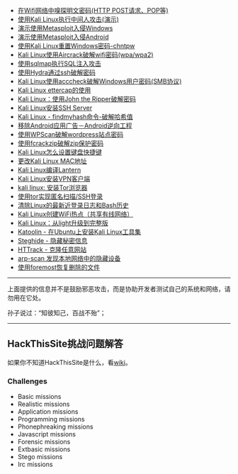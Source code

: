 * [在Wifi网络中嗅探明文密码(HTTP POST请求、POP等)](http://topspeedsnail.com/wireshark-hack-http-post-password/)
* [使用Kali Linux执行中间人攻击(演示)](http://topspeedsnail.com/kali-linux-preform-man-in-middle-attack/)
* [演示使用Metasploit入侵Windows](http://topspeedsnail.com/kali-linux-n-hack-windows-xp/)
* [演示使用Metasploit入侵Android](http://topspeedsnail.com/kali-linux-metasploit-hack-android/)
* [使用Kali Linux重置Windows密码-chntpw](http://topspeedsnail.com/hack-windows-passwd/)
* [Kali Linux使用Aircrack破解wifi密码(wpa/wpa2)](http://topspeedsnail.com/kali-linux-crack-wifi-wpa/)
* [使用sqlmap执行SQL注入攻击](http://topspeedsnail.com/sqlmap-injection-learn/)
* [使用Hydra通过ssh破解密码](http://topspeedsnail.com/kydra-crack-ssh-and-avoid-attack/)
* [Kali Linux使用acccheck破解Windows用户密码(SMB协议)](http://topspeedsnail.com/kali-linux-acccheck-crack-windows-passwd-smb/)
* [Kali Linux ettercap的使用](http://topspeedsnail.com/kali-linux-ettercap-arp-spoof-attack/)
* [Kali Linux：使用John the Ripper破解密码](http://topspeedsnail.com/John-the-Ripper-learn/)
* [Kali Linux安装SSH Server](http://topspeedsnail.com/kali-linux-enable-ssh-server/)
* [Kali Linux - findmyhash命令-破解哈希值](http://topspeedsnail.com/kali-linux-findmyhash/)
* [移除Android应用广告－Android逆向工程](http://topspeedsnail.com/android-reversing-remove-ad/)
* [使用WPScan破解wordpress站点密码](http://blog.topspeedsnail.com/archives/4228)
* [使用fcrackzip破解zip保护密码](http://topspeedsnail.com/fcrackzip-crack-zip-password/)
* [Kali Linux怎么设置键盘快捷键](http://blog.topspeedsnail.com/archives/4452)
* [更改Kali Linux MAC地址](http://blog.topspeedsnail.com/archives/4387)
* [Kali Linux编译Lantern](http://blog.topspeedsnail.com/archives/4236)
* [Kali Linux安装VPN客户端](http://blog.topspeedsnail.com/archives/4242)
* [kali linux: 安装Tor浏览器](http://blog.topspeedsnail.com/archives/4577)
* [使用tor实现匿名扫描/SSH登录](http://topspeedsnail.com/use-tor-hide-your-ass/)
* [清除Linux的最新近登录日志和Bash历史](http://topspeedsnail.com/clear-last-linux-login-log/)
* [Kali Linux创建WiFi热点（共享有线网络）](http://blog.topspeedsnail.com/archives/4617)
* [Kali Linux：从light升级到完整版](http://blog.topspeedsnail.com/archives/4220)
* [Katoolin - 在Ubuntu上安装Kali Linux工具集](http://blog.topspeedsnail.com/archives/4498)
* [Steghide - 隐藏秘密信息](http://topspeedsnail.com/steghide-hide-secret-message/)
* [HTTrack - 克隆任意网站](http://topspeedsnail.com/httrack-clone-website/)
* [arp-scan 发现本地网络中的隐藏设备](http://topspeedsnail.com/arp-scan-find-network-devices/)
* [使用foremost恢复删除的文件](http://topspeedsnail.com/foremost-recover-del-file/)

***

上面提供的信息并不是鼓励邪恶攻击，而是协助开发者测试自己的系统和网络，请勿用在它处。

孙子说过：“知彼知己，百战不殆”；

***

## HackThisSite挑战问题解答

如果你不知道HackThisSite是什么，看[wiki](https://en.wikipedia.org/wiki/HackThisSite)。

### Challenges

* Basic missions
* Realistic missions
* Application missions
* Programming missions
* Phonephreaking missions
* Javascript missions
* Forensic missions
* Extbasic missions
* Stego missions
* Irc missions
